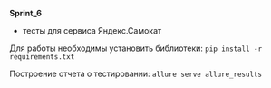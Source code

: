 **Sprint_6**

* тесты для сервиса Яндекс.Самокат

Для работы необходимы установить библиотеки:
`pip install -r requirements.txt`

Построение отчета о тестировании:
`allure serve allure_results`